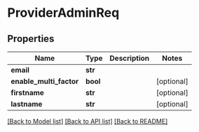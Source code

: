 # ProviderAdminReq

## Properties
Name | Type | Description | Notes
------------ | ------------- | ------------- | -------------
**email** | **str** |  | 
**enable_multi_factor** | **bool** |  | [optional] 
**firstname** | **str** |  | [optional] 
**lastname** | **str** |  | [optional] 

[[Back to Model list]](../README.md#documentation-for-models) [[Back to API list]](../README.md#documentation-for-api-endpoints) [[Back to README]](../README.md)


